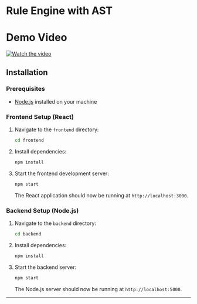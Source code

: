 # Rule Engine with AST

# Demo Video
[![Watch the video](https://img.youtube.com/vi/R_yDIduzw40/hqdefault.jpg)](https://youtu.be/R_yDIduzw40)



## Installation

### Prerequisites
- [Node.js](https://nodejs.org/) installed on your machine

### Frontend Setup (React)

1. Navigate to the `frontend` directory:
    ```bash
    cd frontend
    ```

2. Install dependencies:
    ```bash
    npm install
    ```

3. Start the frontend development server:
    ```bash
    npm start
    ```

   The React application should now be running at `http://localhost:3000`.

### Backend Setup (Node.js)

1. Navigate to the `backend` directory:
    ```bash
    cd backend
    ```

2. Install dependencies:
    ```bash
    npm install
    ```

3. Start the backend server:
    ```bash
    npm start
    ```

   The Node.js server should now be running at `http://localhost:5000`.

---
